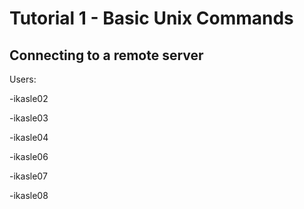 # Tutorial 1 - Basic Unix Commands
## Connecting to a remote server
Users:

-ikasle02

-ikasle03

-ikasle04

-ikasle06

-ikasle07

-ikasle08
